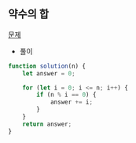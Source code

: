 ## 약수의 합

[문제](https://programmers.co.kr/learn/courses/30/lessons/12928)

- 풀이

```jsx
function solution(n) {
	let answer = 0;

	for (let i = 0; i <= n; i++) {
		if (n % i == 0) {
			answer += i;
		}
	}
	return answer;
}
```
